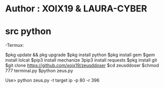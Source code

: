 # Author : XOIX19 & LAURA-CYBER
# src python

-Termux:

$pkg update && pkg upgrade
$pkg install python
$pkg install gem
$gem install lolcat
$pip3 install mechanize
3pip3 install requests
$pkg install git
$git clone https://github.com/xoix19/zeusddoser
$cd zeusddoser
$chmod 777 terminal.py
$python zeus.py

Use> python zeus.py -t target ip -p 80 -r 396

